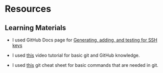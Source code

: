# Resources

## Learning Materials

- I used GitHub Docs page for [Generating, adding, and testing for SSH keys](https://docs.github.com/en/authentication/connecting-to-github-with-ssh/generating-a-new-ssh-key-and-adding-it-to-the-ssh-agent)

- I used [this](https://www.youtube.com/watch?v=RGOj5yH7evk) video tutorial for basic git and GitHub knowledge.

- I used [this](https://education.github.com/git-cheat-sheet-education.pdf) git cheat sheet for basic commands that are needed in git.


